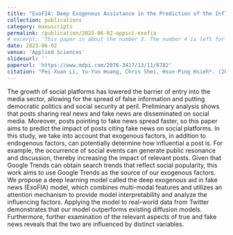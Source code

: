 ```yaml
---
title: "ExoFIA: Deep Exogenous Assistance in the Prediction of the Influence of Fake News with Social Media Explainability"
collection: publications
category: manuscripts
permalink: /publication/2023-06-02-appsci-exofia
# excerpt: 'This paper is about the number 3. The number 4 is left for future work.'
date: 2023-06-02
venue: 'Applied Sciences'
slidesurl: ''
paperurl: 'https://www.mdpi.com/2076-3417/13/11/6782'
citation: "Pei-Xuan Li, Yu-Yun Huang, Chris Shei, Hsun-Ping Hsieh*. (2023) “ExoFIA: Deep Exogenous Assistance in the Fake News Influence Predictor with Social Media Explanability.” Applied Sciences, 2023."
---
```


The growth of social platforms has lowered the barrier of entry into the media sector, allowing for the spread of false information and putting democratic politics and social security at peril. Preliminary analysis shows that posts sharing real news and fake news are disseminated on social media. Moreover, posts pointing to fake news spread faster, so this paper aims to predict the impact of posts citing fake news on social platforms. In this study, we take into account that exogenous factors, in addition to endogenous factors, can potentially determine how influential a post is. For example, the occurrence of social events can generate public resonance and discussion, thereby increasing the impact of relevant posts. Given that Google Trends can obtain search trends that reflect social popularity, this work aims to use Google Trends as the source of our exogenous factors. We propose a deep learning model called the deep exogenous aid in fake news (ExoFIA) model, which combines multi-modal features and utilizes an attention mechanism to provide model interpretability and analyze the influencing factors. Applying the model to real-world data from Twitter demonstrates that our model outperforms existing diffusion models. Furthermore, further examination of the relevant aspects of true and fake news reveals that the two are influenced by distinct variables.